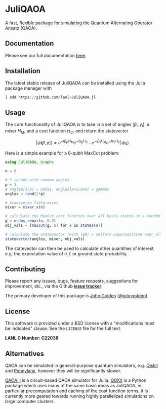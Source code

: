 # JuliQAOA

A fast, flexible package for simulating the Quantum Alternating Operator Ansatz (QAOA).

## Documentation

Please see our full documentation [here](https://lanl.github.io/JuliQAOA.jl/stable/).

## Installation

The latest stable release of JuliQAOA can be installed using the Julia package manager with

```julia
] add https://github.com/lanl/JuliQAOA.jl
```

## Usage

The core functionality of JuliQAOA is to take in a set of angles 
$[\beta_i, \gamma_i]$, a mixer $H_M$, and a cost function $H_C$, and return the 
statevector

```math
|\psi(\beta, \gamma)\rangle = e^{-i \beta_p H_M} e^{-i \gamma_p H_C} \dots e^{-i \beta_1 
H_M} e^{-i \gamma_1 H_C} |\psi_0\rangle.
```

Here is a simple example for a 6-qubit MaxCut problem:

```julia
using JuliQAOA, Graphs

n = 6

# 3 rounds with random angles
p = 3
# angles[1:p] = betas, angles[p+1:end] = gammas
angles = rand(2*p)

# transverse field mixer
mixer = mixer_x(n) 

# calculate the MaxCut cost function over all basis states on a random G(n,p) graph
g = erdos_renyi(n, 0.5)
obj_vals = [maxcut(g, x) for x in states(n)]

# calculate the statevector (with |ψ0⟩ = uniform superposition over all states)
statevector(angles, mixer, obj_vals)
```

The statevector can then be used to calculate other quantities of interest, e.g. the 
expectation value of ``H_C`` or ground state probability.

## Contributing

Please report any issues, bugs, feature requests, suggestions for improvement, etc., via the
Github **[issue tracker](https://github.com/lanl/JuliQAOA.jl/issues)**. 

The primary developer of this package is [John Golden](mailto:golden@lanl.gov) 
([@johngolden](https://github.com/johngolden)). 

## License

This software is provided under a BSD license with a "modifications must be indicated"
clause. See the `LICENSE` file for the full text. 

**LANL C Number: C22038**

## Alternatives

QAOA can be simulated in general-purpose quantum simulators, e.g. 
[Qiskit](https://qiskit.org/documentation/stable/0.40/tutorials/algorithms/05_qaoa.html) 
and [Pennylane](https://pennylane.ai/qml/demos/tutorial_qaoa_intro/), however they will be
significantly slower.

[QAOA.jl](https://github.com/FZJ-PGI-12/QAOA.jl) is a circuit-based QAOA simulator for
Julia. [QOKit](https://github.com/jpmorganchase/QOKit/tree/main) is a Python package which
uses many of the same basic ideas as JuliQAOA, in particular precomputation and caching of
the cost function terms. It is currently more geared towards running highly parallelized 
simulations on large computer clusters.
